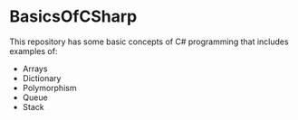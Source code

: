 # BasicsOfCSharp
This repository has some basic concepts of C# programming that includes examples of:
- Arrays
- Dictionary
- Polymorphism
- Queue
- Stack
